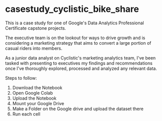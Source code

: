 # casestudy_cyclistic_bike_share


This is a case study for one of Google's Data Analytics Professional Certificate capstone projects.

The executive team is on the lookout for ways to drive growth and is considering a marketing strategy that aims to convert a large portion of casual riders into members.

As a junior data analyst on Cyclistic's marketing analytics team, I've been tasked with presenting to executives my findings and recommendations once I've thoroughly explored, processed and analyzed any relevant data.

Steps to follow:
1) Download the Notebook
2) Open Google Colab
3) Upload the Notebook
4) Mount your Google Drive 
5) Make a Folder on the Google drive and upload the dataset there
6) Run each cell 
